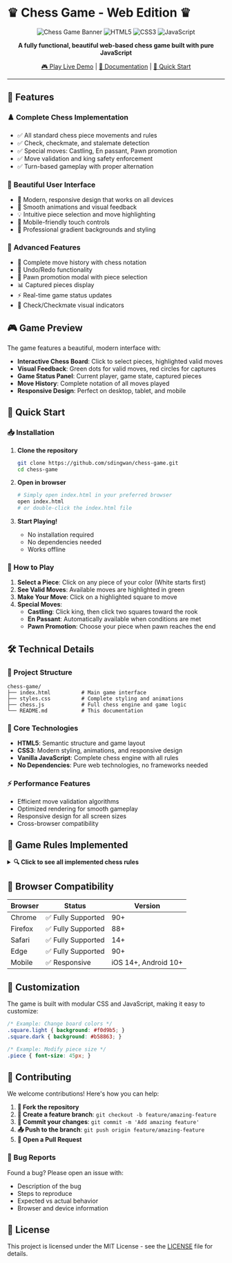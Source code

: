 # ♛ Chess Game - Web Edition ♛

<div align="center">

![Chess Game Banner](https://img.shields.io/badge/Chess-Game-blue?style=for-the-badge&logo=chess.com)
![HTML5](https://img.shields.io/badge/HTML5-E34F26?style=for-the-badge&logo=html5&logoColor=white)
![CSS3](https://img.shields.io/badge/CSS3-1572B6?style=for-the-badge&logo=css3&logoColor=white)
![JavaScript](https://img.shields.io/badge/JavaScript-F7DF1E?style=for-the-badge&logo=javascript&logoColor=black)

**A fully functional, beautiful web-based chess game built with pure JavaScript**

[🎮 Play Live Demo](https://sdingwan.github.io/chess-game) | [📖 Documentation](#features) | [🚀 Quick Start](#quick-start)

</div>

---

## 🌟 Features

### ♟️ **Complete Chess Implementation**
- ✅ All standard chess piece movements and rules
- ✅ Check, checkmate, and stalemate detection
- ✅ Special moves: Castling, En passant, Pawn promotion
- ✅ Move validation and king safety enforcement
- ✅ Turn-based gameplay with proper alternation

### 🎨 **Beautiful User Interface**
- 🎯 Modern, responsive design that works on all devices
- 🌈 Smooth animations and visual feedback
- 💡 Intuitive piece selection and move highlighting
- 📱 Mobile-friendly touch controls
- 🎪 Professional gradient backgrounds and styling

### 🚀 **Advanced Features**
- 📝 Complete move history with chess notation
- 🔄 Undo/Redo functionality
- 👑 Pawn promotion modal with piece selection
- 📊 Captured pieces display
- ⚡ Real-time game status updates
- 🔔 Check/Checkmate visual indicators

## 🎮 Game Preview

The game features a beautiful, modern interface with:
- **Interactive Chess Board**: Click to select pieces, highlighted valid moves
- **Visual Feedback**: Green dots for valid moves, red circles for captures
- **Game Status Panel**: Current player, game state, captured pieces
- **Move History**: Complete notation of all moves played
- **Responsive Design**: Perfect on desktop, tablet, and mobile

## 🚀 Quick Start

### 📥 Installation

1. **Clone the repository**
   ```bash
   git clone https://github.com/sdingwan/chess-game.git
   cd chess-game
   ```

2. **Open in browser**
   ```bash
   # Simply open index.html in your preferred browser
   open index.html
   # or double-click the index.html file
   ```

3. **Start Playing!**
   - No installation required
   - No dependencies needed
   - Works offline

### 🎯 How to Play

1. **Select a Piece**: Click on any piece of your color (White starts first)
2. **See Valid Moves**: Available moves are highlighted in green
3. **Make Your Move**: Click on a highlighted square to move
4. **Special Moves**: 
   - **Castling**: Click king, then click two squares toward the rook
   - **En Passant**: Automatically available when conditions are met
   - **Pawn Promotion**: Choose your piece when pawn reaches the end

## 🛠️ Technical Details

### 📁 Project Structure
```
chess-game/
├── index.html          # Main game interface
├── styles.css          # Complete styling and animations
├── chess.js            # Full chess engine and game logic
└── README.md           # This documentation
```

### 🎯 Core Technologies
- **HTML5**: Semantic structure and game layout
- **CSS3**: Modern styling, animations, and responsive design
- **Vanilla JavaScript**: Complete chess engine with all rules
- **No Dependencies**: Pure web technologies, no frameworks needed

### ⚡ Performance Features
- Efficient move validation algorithms
- Optimized rendering for smooth gameplay
- Responsive design for all screen sizes
- Cross-browser compatibility

## 🎪 Game Rules Implemented

<details>
<summary><b>🔍 Click to see all implemented chess rules</b></summary>

### Standard Piece Movements
- **♟️ Pawns**: Forward movement, diagonal capture, two-square initial move
- **🏰 Rooks**: Horizontal and vertical movement
- **🐎 Knights**: L-shaped movement pattern
- **⛪ Bishops**: Diagonal movement
- **👸 Queen**: Combined rook and bishop movement
- **♔ King**: One square in any direction

### Special Rules
- **🏰 Castling**: Both kingside and queenside castling
- **👻 En Passant**: Special pawn capture rule
- **👑 Pawn Promotion**: Promote to Queen, Rook, Bishop, or Knight
- **⚠️ Check Detection**: Automatic check detection and highlighting
- **🏁 Checkmate**: Game end when king cannot escape check
- **🤝 Stalemate**: Draw when no legal moves available

</details>

## 📱 Browser Compatibility

| Browser | Status | Version |
|---------|--------|---------|
| Chrome | ✅ Fully Supported | 90+ |
| Firefox | ✅ Fully Supported | 88+ |
| Safari | ✅ Fully Supported | 14+ |
| Edge | ✅ Fully Supported | 90+ |
| Mobile | ✅ Responsive | iOS 14+, Android 10+ |

## 🎨 Customization

The game is built with modular CSS and JavaScript, making it easy to customize:

```css
/* Example: Change board colors */
.square.light { background: #f0d9b5; }
.square.dark { background: #b58863; }

/* Example: Modify piece size */
.piece { font-size: 45px; }
```

## 🤝 Contributing

We welcome contributions! Here's how you can help:

1. **🍴 Fork the repository**
2. **🌟 Create a feature branch**: `git checkout -b feature/amazing-feature`
3. **💾 Commit your changes**: `git commit -m 'Add amazing feature'`
4. **📤 Push to the branch**: `git push origin feature/amazing-feature`
5. **🎉 Open a Pull Request**

### 🐛 Bug Reports
Found a bug? Please open an issue with:
- Description of the bug
- Steps to reproduce
- Expected vs actual behavior
- Browser and device information

## 📄 License

This project is licensed under the MIT License - see the [LICENSE](LICENSE) file for details.

